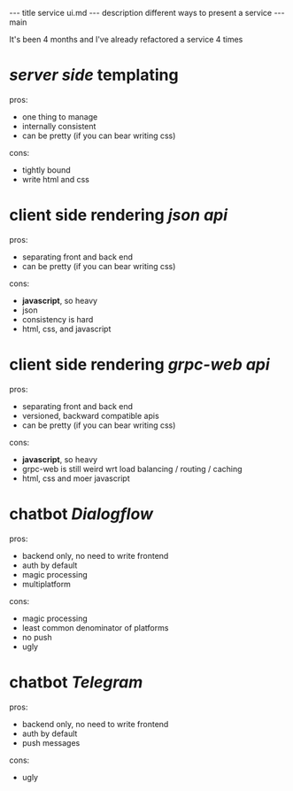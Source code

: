 --- title
service ui.md
--- description
different ways to present a service
--- main


It's been 4 months
and I've already refactored a service 4 times

# _server side_ templating

pros:

- one thing to manage
- internally consistent
- can be pretty (if you can bear writing css)

cons:

- tightly bound
- write html and css

# client side rendering _json api_

pros:

- separating front and back end
- can be pretty (if you can bear writing css)

cons:

- **javascript**, so heavy
- json
- consistency is hard
- html, css, and javascript

# client side rendering _grpc-web api_

pros:

- separating front and back end
- versioned, backward compatible apis
- can be pretty (if you can bear writing css)

cons:

- **javascript**, so heavy
- grpc-web is still weird wrt load balancing / routing / caching
- html, css and moer javascript

# chatbot _Dialogflow_

pros:

- backend only, no need to write frontend
- auth by default
- magic processing
- multiplatform

cons:

- magic processing
- least common denominator of platforms
- no push
- ugly

# chatbot _Telegram_

pros:

- backend only, no need to write frontend
- auth by default
- push messages

cons:

- ugly
